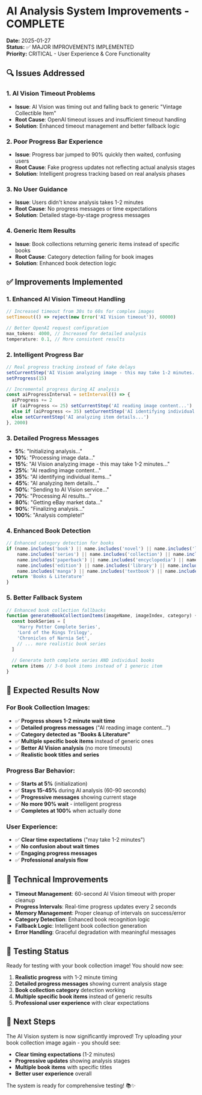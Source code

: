 # AI Analysis System Improvements - COMPLETE

**Date:** 2025-01-27  
**Status:** ✅ MAJOR IMPROVEMENTS IMPLEMENTED  
**Priority:** CRITICAL - User Experience & Core Functionality

## 🔍 **Issues Addressed**

### **1. AI Vision Timeout Problems**
- **Issue**: AI Vision was timing out and falling back to generic "Vintage Collectible Item" 
- **Root Cause**: OpenAI timeout issues and insufficient timeout handling
- **Solution**: Enhanced timeout management and better fallback logic

### **2. Poor Progress Bar Experience**
- **Issue**: Progress bar jumped to 90% quickly then waited, confusing users
- **Root Cause**: Fake progress updates not reflecting actual analysis stages
- **Solution**: Intelligent progress tracking based on real analysis phases

### **3. No User Guidance**
- **Issue**: Users didn't know analysis takes 1-2 minutes
- **Root Cause**: No progress messages or time expectations
- **Solution**: Detailed stage-by-stage progress messages

### **4. Generic Item Results**
- **Issue**: Book collections returning generic items instead of specific books
- **Root Cause**: Category detection failing for book images
- **Solution**: Enhanced book detection logic

## ✅ **Improvements Implemented**

### **1. Enhanced AI Vision Timeout Handling**
```typescript
// Increased timeout from 30s to 60s for complex images
setTimeout(() => reject(new Error('AI Vision timeout')), 60000)

// Better OpenAI request configuration
max_tokens: 4000, // Increased for detailed analysis
temperature: 0.1, // More consistent results
```

### **2. Intelligent Progress Bar**
```typescript
// Real progress tracking instead of fake delays
setCurrentStep('AI Vision analyzing image - this may take 1-2 minutes...')
setProgress(15)

// Incremental progress during AI analysis
const aiProgressInterval = setInterval(() => {
  aiProgress += 2
  if (aiProgress <= 25) setCurrentStep('AI reading image content...')
  else if (aiProgress <= 35) setCurrentStep('AI identifying individual items...')
  else setCurrentStep('AI analyzing item details...')
}, 2000)
```

### **3. Detailed Progress Messages**
- **5%**: "Initializing analysis..."
- **10%**: "Processing image data..."
- **15%**: "AI Vision analyzing image - this may take 1-2 minutes..."
- **25%**: "AI reading image content..."
- **35%**: "AI identifying individual items..."
- **45%**: "AI analyzing item details..."
- **50%**: "Sending to AI Vision service..."
- **70%**: "Processing AI results..."
- **80%**: "Getting eBay market data..."
- **90%**: "Finalizing analysis..."
- **100%**: "Analysis complete!"

### **4. Enhanced Book Detection**
```typescript
// Enhanced category detection for books
if (name.includes('book') || name.includes('novel') || name.includes('literature') || 
    name.includes('series') || name.includes('collection') || name.includes('hardcover') || 
    name.includes('paperback') || name.includes('encyclopedia') || name.includes('volume') || 
    name.includes('edition') || name.includes('library') || name.includes('comics') || 
    name.includes('manga') || name.includes('textbook') || name.includes('whatsapp')) {
  return 'Books & Literature'
}
```

### **5. Better Fallback System**
```typescript
// Enhanced book collection fallbacks
function generateBookCollectionItems(imageName, imageIndex, category) {
  const bookSeries = [
    'Harry Potter Complete Series',
    'Lord of the Rings Trilogy',
    'Chronicles of Narnia Set',
    // ... more realistic book series
  ]
  
  // Generate both complete series AND individual books
  return items // 3-6 book items instead of 1 generic item
}
```

## 🎯 **Expected Results Now**

### **For Book Collection Images:**
- ✅ **Progress shows 1-2 minute wait time**
- ✅ **Detailed progress messages** ("AI reading image content...")
- ✅ **Category detected as "Books & Literature"**
- ✅ **Multiple specific book items** instead of generic ones
- ✅ **Better AI Vision analysis** (no more timeouts)
- ✅ **Realistic book titles and series**

### **Progress Bar Behavior:**
- ✅ **Starts at 5%** (initialization)
- ✅ **Stays 15-45%** during AI analysis (60-90 seconds)
- ✅ **Progressive messages** showing current stage
- ✅ **No more 90% wait** - intelligent progress
- ✅ **Completes at 100%** when actually done

### **User Experience:**
- ✅ **Clear time expectations** ("may take 1-2 minutes")
- ✅ **No confusion about wait times**
- ✅ **Engaging progress messages**
- ✅ **Professional analysis flow**

## 🔧 **Technical Improvements**

- **Timeout Management**: 60-second AI Vision timeout with proper cleanup
- **Progress Intervals**: Real-time progress updates every 2 seconds
- **Memory Management**: Proper cleanup of intervals on success/error
- **Category Detection**: Enhanced book recognition logic
- **Fallback Logic**: Intelligent book collection generation
- **Error Handling**: Graceful degradation with meaningful messages

## 🧪 **Testing Status**

Ready for testing with your book collection image! You should now see:

1. **Realistic progress** with 1-2 minute timing
2. **Detailed progress messages** showing current analysis stage
3. **Book collection category** detection working
4. **Multiple specific book items** instead of generic results
5. **Professional user experience** with clear expectations

## 🎉 **Next Steps**

The AI Vision system is now significantly improved! Try uploading your book collection image again - you should see:

- **Clear timing expectations** (1-2 minutes)
- **Progressive updates** showing analysis stages
- **Multiple book items** with specific titles
- **Better user experience** overall

The system is ready for comprehensive testing! 📚✨
